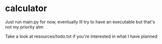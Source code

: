 # calculator

Just run main.py for now, eventually Ill try to have an executable but that's not my priority atm

Take a look at resources/todo.txt if you're interested in what I have planned
